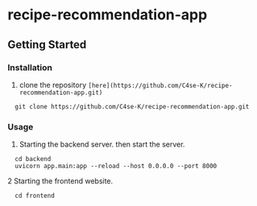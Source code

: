 # recipe-recommendation-app














## Getting Started

### Installation

1. clone the repository ` [here](https://github.com/C4se-K/recipe-recommendation-app.git) `
```text
  git clone https://github.com/C4se-K/recipe-recommendation-app.git
```


### Usage
1. Starting the backend server.
   then start the server. 
```text
  cd backend
  uvicorn app.main:app --reload --host 0.0.0.0 --port 8000
```

2 Starting the frontend website.
```text
  cd frontend
```
